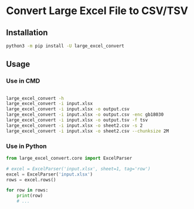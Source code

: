 # Convert Large Excel File to CSV/TSV

## Installation

```bash
python3 -m pip install -U large_excel_convert
```

## Usage

### Use in CMD

```bash

large_excel_convert -h
large_excel_convert -i input.xlsx
large_excel_convert -i input.xlsx -o output.csv
large_excel_convert -i input.xlsx -o output.csv -enc gb18030
large_excel_convert -i input.xlsx -o output.tsv -f tsv
large_excel_convert -i input.xlsx -o sheet2.csv -s 2
large_excel_convert -i input.xlsx -o sheet2.csv --chunksize 2M
```

### Use in Python

```python
from large_excel_convert.core import ExcelParser

# excel = ExcelParser('input.xlsx', sheet=1, tag='row')
excel = ExcelParser('input.xlsx')
rows = excel.rows()

for row in rows:
    print(row)
    # ...
````
